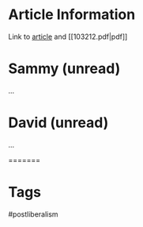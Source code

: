 # Article Information

Link to [article](https://www.foreignaffairs.com/reviews/whos-afraid-freedom-liberalism-hobbes) and [[103212.pdf|pdf]]

# Sammy (unread)

...

# David (unread)

...

=======
# Tags

#postliberalism